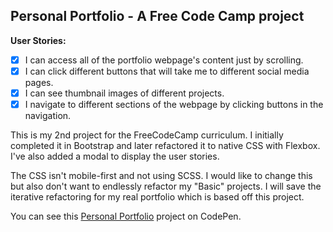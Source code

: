 ## Personal Portfolio -  A Free Code Camp project

**User Stories:**
- [x] I can access all of the portfolio webpage's content just by scrolling.
- [x] I can click different buttons that will take me to different social media pages.
- [x] I can see thumbnail images of different projects.
- [x] I navigate to different sections of the webpage by clicking buttons in the navigation.

This is my 2nd project for the FreeCodeCamp curriculum. I initially completed it
 in Bootstrap and later refactored it to native CSS with Flexbox. I've also added
  a modal to display the user stories.

The CSS isn't mobile-first and not using SCSS. I would like to change this but also
don't want to endlessly refactor my "Basic" projects. I will save the iterative
refactoring for my real portfolio which is based off this project.

You can see this [Personal Portfolio](https://codepen.io/Pagey/pen/xLyeNz) project on CodePen.
